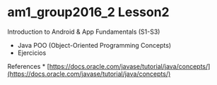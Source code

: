 # am1_group2016_2 Lesson2

Introduction to Android & App Fundamentals (S1-S3)

- Java POO (Object-Oriented Programming Concepts) 
- Ejercicios

    
References 
    * [https://docs.oracle.com/javase/tutorial/java/concepts/](https://docs.oracle.com/javase/tutorial/java/concepts/)
